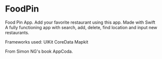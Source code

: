 # FoodPin
Food Pin App. Add your favorite restaurant using this app. Made with Swift
A fully functioning app with search, add, delete, find location and input new restaurants.

Frameworks used:
UIKit
CoreData
Mapkit

From Simon NG's book AppCoda.

